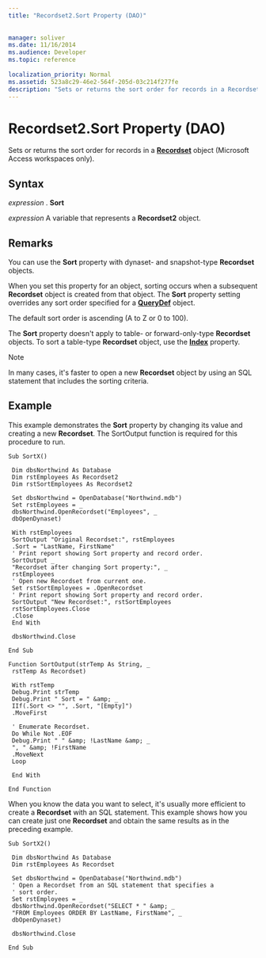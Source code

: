 ```yaml
---
title: "Recordset2.Sort Property (DAO)"
 
 
manager: soliver
ms.date: 11/16/2014
ms.audience: Developer
ms.topic: reference
  
localization_priority: Normal
ms.assetid: 523a8c29-46e2-564f-205d-03c214f277fe
description: "Sets or returns the sort order for records in a Recordset object (Microsoft Access workspaces only)."
---
```


# Recordset2.Sort Property (DAO)

Sets or returns the sort order for records in a **[Recordset](recordset-object-dao.md)** object (Microsoft Access workspaces only). 
  
## Syntax

 *expression*  . **Sort**
  
 *expression*  A variable that represents a **Recordset2** object. 
  
## Remarks

You can use the **Sort** property with dynaset- and snapshot-type **Recordset** objects. 
  
When you set this property for an object, sorting occurs when a subsequent **Recordset** object is created from that object. The **Sort** property setting overrides any sort order specified for a **[QueryDef](querydef-object-dao.md)** object. 
  
The default sort order is ascending (A to Z or 0 to 100).
  
The **Sort** property doesn't apply to table- or forward-only-type **Recordset** objects. To sort a table-type **Recordset** object, use the **[Index](recordset2-index-property-dao.md)** property. 
  
> [!NOTE]
> In many cases, it's faster to open a new **Recordset** object by using an SQL statement that includes the sorting criteria. 
  
## Example

This example demonstrates the **Sort** property by changing its value and creating a new **Recordset**. The SortOutput function is required for this procedure to run. 
  
```
Sub SortX() 
 
 Dim dbsNorthwind As Database 
 Dim rstEmployees As Recordset2 
 Dim rstSortEmployees As Recordset2 
 
 Set dbsNorthwind = OpenDatabase("Northwind.mdb") 
 Set rstEmployees = _ 
 dbsNorthwind.OpenRecordset("Employees", _ 
 dbOpenDynaset) 
 
 With rstEmployees 
 SortOutput "Original Recordset:", rstEmployees 
 .Sort = "LastName, FirstName" 
 ' Print report showing Sort property and record order. 
 SortOutput _ 
 "Recordset after changing Sort property:", _ 
 rstEmployees 
 ' Open new Recordset from current one. 
 Set rstSortEmployees = .OpenRecordset 
 ' Print report showing Sort property and record order. 
 SortOutput "New Recordset:", rstSortEmployees 
 rstSortEmployees.Close 
 .Close 
 End With 
 
 dbsNorthwind.Close 
 
End Sub 
 
Function SortOutput(strTemp As String, _ 
 rstTemp As Recordset) 
 
 With rstTemp 
 Debug.Print strTemp 
 Debug.Print " Sort = " &amp; _ 
 IIf(.Sort <> "", .Sort, "[Empty]") 
 .MoveFirst 
 
 ' Enumerate Recordset. 
 Do While Not .EOF 
 Debug.Print " " &amp; !LastName &amp; _ 
 ", " &amp; !FirstName 
 .MoveNext 
 Loop 
 
 End With 
 
End Function 

```

When you know the data you want to select, it's usually more efficient to create a **Recordset** with an SQL statement. This example shows how you can create just one **Recordset** and obtain the same results as in the preceding example. 
  
```
Sub SortX2() 
 
 Dim dbsNorthwind As Database 
 Dim rstEmployees As Recordset 
 
 Set dbsNorthwind = OpenDatabase("Northwind.mdb") 
 ' Open a Recordset from an SQL statement that specifies a 
 ' sort order. 
 Set rstEmployees = _ 
 dbsNorthwind.OpenRecordset("SELECT * " &amp; _ 
 "FROM Employees ORDER BY LastName, FirstName", _ 
 dbOpenDynaset) 
 
 dbsNorthwind.Close 
 
End Sub 

```


